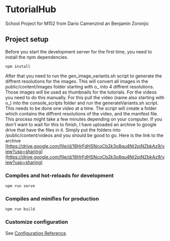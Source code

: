 # TutorialHub

School Project for M152 from Dario Camenzind an Benjamin Zoronjic

## Project setup
Before you start the development server for the first time, you 
need to install the npm dependencies.
```
npm install
```

After that you need to run the gen_image_variants.sh script to 
generate the diffrent resolutions for the images. This will convert 
all images in the public/content/images folder starting with o_ into 
4 diffrent resolutions. Those images will be used as thumbnails for the 
tutorials. For the videos you need to do this manually. For this pull 
the video (name also starting with o_) into the console_scripts folder 
and run the generateVariants.sh script. This needs to be done one video 
at a time. The script will create a folder which contains the diffrent 
resolutions of the video, and the manifest file. This process might take 
a few minutes depending on your computer. If you don't want to wait for 
this to finish, I have uploaded an archive to google drive that have the
files in it. Simply put the folders into /public/content/videos and you 
should be good to go. Here is the link to the archive [https://drive.google.com/file/d/16HrFdHSNcoCb2k3o8qu4Nt2pjNZbkAz9/view?usp=sharing](https://drive.google.com/file/d/16HrFdHSNcoCb2k3o8qu4Nt2pjNZbkAz9/view?usp=sharing)

### Compiles and hot-reloads for development
```
npm run serve
```

### Compiles and minifies for production
```
npm run build
```

### Customize configuration
See [Configuration Reference](https://cli.vuejs.org/config/).
